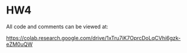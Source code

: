 # HW4

All code and comments can be viewed at: 

https://colab.research.google.com/drive/1xTru7iK7OprcDoLqCVhi6gzk-eZM0uQW
